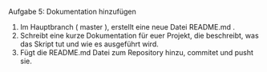 Aufgabe 5: Dokumentation hinzufügen 
1. Im Hauptbranch ( master ), erstellt eine neue Datei README.md . 
2. Schreibt eine kurze Dokumentation für euer Projekt, die beschreibt, was das Skript tut und wie es ausgeführt wird. 
3. Fügt die README.md Datei zum Repository hinzu, commitet und pusht sie. 
